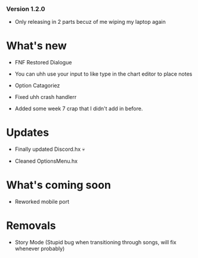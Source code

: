 ### Version 1.2.0

* Only releasing in 2 parts becuz of me wiping my laptop again

# What's new

* FNF Restored Dialogue

* You can uhh use your input to like type in the chart editor to place notes

* Option Catagoriez

* Fixed uhh crash handlerr

* Added some week 7 crap that I didn't add in before.

# Updates

* Finally updated Discord.hx :skull:

* Cleaned OptionsMenu.hx

# What's coming soon

* Reworked mobile port

# Removals

* Story Mode (Stupid bug when transitioning through songs, will fix whenever probably)
